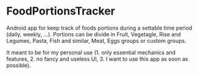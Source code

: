 # FoodPortionsTracker

Android app for keep track of foods portions during a settable time period (daily, weekly, ...). Portions can be divide in Fruit, Vegetagle, Rise and Legumes, Pasta, Fish and similar, Meat, Eggs groups or custom groups.

It meant to be for my personal use (1. only essential mechanics and features, 2. no fancy and useless UI, 3. I want to use this app as soon as possible).


